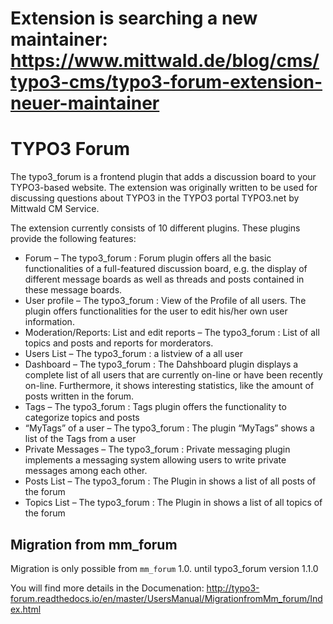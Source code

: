 # Extension is searching a new maintainer: https://www.mittwald.de/blog/cms/typo3-cms/typo3-forum-extension-neuer-maintainer


# TYPO3 Forum

The typo3_forum is a frontend plugin that adds a discussion board to your TYPO3-based website. The extension was originally written to be used for discussing questions about TYPO3 in the TYPO3 portal TYPO3.net by Mittwald CM Service.

The extension currently consists of 10 different plugins. These plugins provide the following features:

* Forum – The typo3_forum : Forum plugin offers all the basic functionalities of a full-featured discussion board, e.g. the display of different message boards as well as threads and posts contained in these message boards.
* User profile – The typo3_forum : View of the Profile of all users. The plugin offers functionalities for the user to edit his/her own user information.
* Moderation/Reports: List and edit reports – The typo3_forum : List of all topics and posts and reports for morderators.
* Users List – The typo3_forum : a listview of a all user
* Dashboard – The typo3_forum : The Dahshboard plugin displays a complete list of all users that are currently on-line or have been recently on-line. Furthermore, it shows interesting statistics, like the amount of posts written in the forum.
* Tags – The typo3_forum : Tags plugin offers the functionality to categorize topics and posts
* “MyTags” of a user – The typo3_forum : The plugin “MyTags” shows a list of the Tags from a user
* Private Messages – The typo3_forum : Private messaging plugin implements a messaging system allowing users to write private messages among each other.
* Posts List – The typo3_forum : The Plugin in shows a list of all posts of the forum
* Topics List – The typo3_forum : The Plugin in shows a list of all topics of the forum

## Migration from mm_forum

Migration is only possible from `mm_forum` 1.0. until typo3_forum version 1.1.0

You will find more details in the Documenation: http://typo3-forum.readthedocs.io/en/master/UsersManual/MigrationfromMm_forum/Index.html
